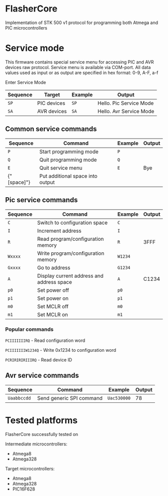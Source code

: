 # FlasherCore

Implementation of STK 500 v1 protocol for programming both Atmega and PIC microcontrollers

# Service mode
This firmware contains special service menu for accessing PIC and AVR devices raw protocol.
Service menu is available via COM-port.
All data values used as input or as output are specified in hex format: 0-9, A-F, a-f

Enter Service Mode

| Sequence  | Target      | Example | Output                  |
|-----------|-------------|---------|-------------------------|
| `SP`      | PIC devices | `SP`    | Hello. Pic Service Mode |
| `SA`      | AVR devices | `SA`    | Hello. Avr Service Mode |

## Common service commands
| Sequence | Command                        | Example | Output |
|----------|--------------------------------|---------|--------|
| `P`      | Start programming mode         | `P`     |        | 
| `Q`      | Quit programming mode          | `Q`     |        |
| `E`      | Quit service menu              | `E`     | Bye    |
| {"[space]"}  | Put additional space into output |   |        |

## Pic service commands 

| Sequence | Command                            | Example | Output |
|----------|------------------------------------|---------|--------|
| `C`      | Switch to configuration  space     | `C`     |        |
| `I`      | Increment address                  | `I`     |        |
| `R`      | Read program/configuration memory  | `R`     | 3FFF |
| `Wxxxx`  | Write program/configuration memory | `W1234` |        |
| `Gxxxx`  | Go to address                      | `G1234` |        |
| `A`      | Display current address and address space | `A` | C1234 |
| `p0`     | Set power off                      | `p0`    |        |
| `p1`     | Set power on                       | `p1`    |        |
| `m0`     | Set MCLR off                       | `m0`    |        |
| `m1`     | Set MCLR on                        | `m1`    |        |

### Popular commands

`PCIIIIIIIRQ` - Read configuration word

`PCIIIIIIIW1234Q` - Write 0x1234 to configuration word

`PCRIRIRIRIIIRQ` - Read device ID

## Avr service commands
| Sequence    | Command                  | Example     | Output |
--------------|--------------------------|-------------|--------|
| `Uaabbccdd` | Send generic SPI command | `Uac530000` | 78     |

# Tested platforms
FlasherCore successfully tested on

Intermediate microcontrollers:
* Atmega8
* Atmega328

Target microcontrollers:
* Atmega8
* Atmega328
* PIC16F628
